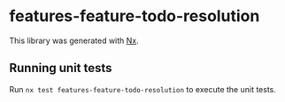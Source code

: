 # features-feature-todo-resolution

This library was generated with [Nx](https://nx.dev).

## Running unit tests

Run `nx test features-feature-todo-resolution` to execute the unit tests.
